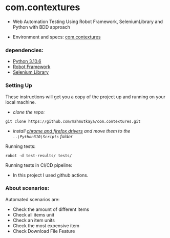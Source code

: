 # com.contextures

- Web Automation Testing Using Robot Framework, SeleniumLibrary and Python with BDD approach

- Environment and specs: [com.contextures](https://www.contextures.com/xlsampledata01.html#data)

### dependencies:
- [Python 3.10.6](https://robotframework.org/robotframework/latest/RobotFrameworkUserGuide.html#python-installation)
- [Robot Framework](https://robotframework.org/robotframework/latest/RobotFrameworkUserGuide.html#installing-and-uninstalling-robot-framework)
- [Selenium Library](https://robotframework.org/SeleniumLibrary/#installation)

### Setting Up
These instructions will get you a copy of the project up and running on your local machine.

- *clone the repo:*
```shell
git clone https://github.com/mahmutkaya/com.contextures.git
```
- *install [chrome and firefox drivers](https://www.selenium.dev/documentation/webdriver/getting_started/install_drivers/) and move them to the ```..\Python310\Scripts``` folder*

Running tests:
```shell
robot -d test-results/ tests/
```
Running tests in CI/CD pipeline:
- In this project I used github actions.

### About scenarios:
Automated scenarios are:
- Check the amount of different items
- Check all items unit
- Check an item units
- Check the most expensive item
- Check Download File Feature
